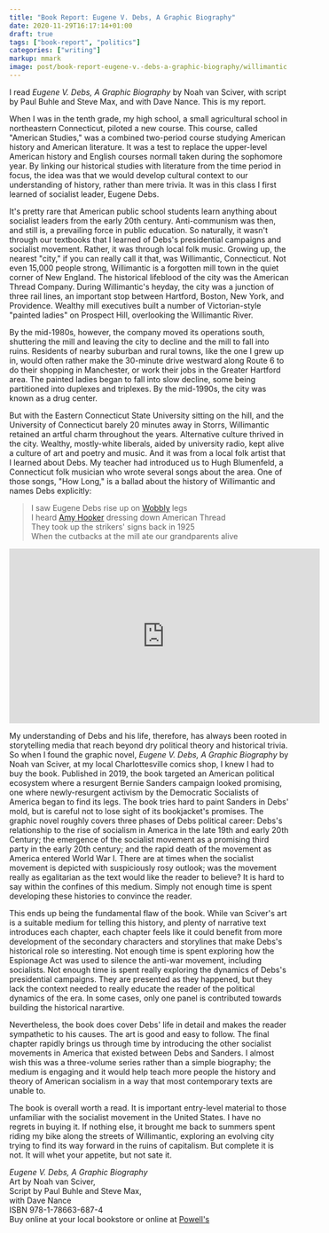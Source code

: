 ```yaml
---
title: "Book Report: Eugene V. Debs, A Graphic Biography"
date: 2020-11-29T16:17:14+01:00
draft: true
tags: ["book-report", "politics"]
categories: ["writing"]
markup: mmark
image: post/book-report-eugene-v.-debs-a-graphic-biography/willimantic.jpg
---
```


I read _Eugene V. Debs, A Graphic Biography_ by Noah van Sciver, with script by Paul Buhle and Steve Max, and with Dave Nance. This is my report.

<!--more-->

When I was in the tenth grade, my high school, a small agricultural school in northeastern Connecticut, piloted a new course. This course, called "American Studies," was a combined two-period course studying American history and American literature. It was a test to replace the upper-level American history and English courses normall taken during the sophomore year. By linking our historical studies with literature from the time period in focus, the idea was that we would develop cultural context to our understanding of history, rather than mere trivia. It was in this class I first learned of socialist leader, Eugene Debs.

It's pretty rare that American public school students learn anything about socialist leaders from the early 20th century. Anti-communism was then, and still is, a prevailing force in public education. So naturally, it wasn't through our textbooks that I learned of Debs's presidential campaigns and socialist movement. Rather, it was through local folk music. Growing up, the nearest "city," if you can really call it that, was Willimantic, Connecticut. Not even 15,000 people strong, Willimantic is a forgotten mill town in the quiet corner of New England. The historical lifeblood of the city was the American Thread Company. During Willimantic's heyday, the city was a junction of three rail lines, an important stop between Hartford, Boston, New York, and Providence. Wealthy mill executives built a number of Victorian-style "painted ladies" on Prospect Hill, overlooking the Willimantic River.

By the mid-1980s, however, the company moved its operations south, shuttering the mill and leaving the city to decline and the mill to fall into ruins. Residents of nearby suburban and rural towns, like the one I grew up in, would often rather make the 30-minute drive westward along Route 6 to do their shopping in Manchester, or work their jobs in the Greater Hartford area. The painted ladies began to fall into slow decline, some being partitioned into duplexes and triplexes. By the mid-1990s, the city was known as a drug center.

But with the Eastern Connecticut State University sitting on the hill, and the University of Connecticut barely 20 minutes away in Storrs, Willimantic retained an artful charm throughout the years. Alternative culture thrived in the city. Wealthy, mostly-white liberals, aided by university radio, kept alive a culture of art and poetry and music. And it was from a local folk artist that I learned about Debs. My teacher had introduced us to Hugh Blumenfeld, a Connecticut folk musician who wrote several songs about the area. One of those songs, "How Long," is a ballad about the history of Willimantic and names Debs explicitly:

> I saw Eugene Debs rise up on [Wobbly](https://en.wikipedia.org/wiki/Industrial_Workers_of_the_World) legs<br>
I heard [Amy Hooker](https://millmuseum.org/2019/06/13/amy-hooker/) dressing down American Thread<br>
They took up the strikers' signs back in 1925<br>
When the cutbacks at the mill ate our grandparents alive

<iframe width="560" height="315" src="https://www.youtube.com/embed/zsG3CxRN1-4" frameborder="0" allow="accelerometer; autoplay; clipboard-write; encrypted-media; gyroscope; picture-in-picture" allowfullscreen></iframe>

My understanding of Debs and his life, therefore, has always been rooted in storytelling media that reach beyond dry political theory and historical trivia. So when I found the graphic novel, _Eugene V. Debs, A Graphic Biography_ by Noah van Sciver, at my local Charlottesville comics shop, I knew I had to buy the book. Published in 2019, the book targeted an American political ecosystem where a resurgent Bernie Sanders campaign looked promising, one where newly-resurgent activism by the Democratic Socialists of America began to find its legs. The book tries hard to paint Sanders in Debs' mold, but is careful not to lose sight of its bookjacket's promises. The graphic novel roughly covers three phases of Debs political career: Debs's relationship to the rise of socialism in America in the late 19th and early 20th Century; the emergence of the socialist movement as a promising third party in the early 20th century; and the rapid death of the movement as America entered World War I. There are at times when the socialist movement is depicted with suspiciously rosy outlook; was the movement really as egalitarian as the text would like the reader to believe? It is hard to say within the confines of this medium. Simply not enough time is spent developing these histories to convince the reader. 

This ends up being the fundamental flaw of the book. While van Sciver's art is a suitable medium for telling this history, and plenty of narrative text introduces each chapter, each chapter feels like it could benefit from more development of the secondary characters and storylines that make Debs's historical role so interesting. Not enough time is spent exploring how the Espionage Act was used to silence the anti-war movement, including socialists. Not enough time is spent really exploring the dynamics of Debs's presidential campaigns. They are presented as they happened, but they lack the context needed to really educate the reader of the political dynamics of the era. In some cases, only one panel is contributed towards building the historical narartive.

Nevertheless, the book does cover Debs' life in detail and makes the reader sympathetic to his causes. The art is good and easy to follow. The final chapter rapidly brings us through time by introducing the other socialist movements in America that existed between Debs and Sanders. I almost wish this was a three-volume series rather than a simple biography; the medium is engaging and it would help teach more people the history and theory of American socialism in a way that most contemporary texts are unable to.

The book is overall worth a read. It is important entry-level material to those unfamiliar with the socialist movement in the United States. I have no regrets in buying it. If nothing else, it brought me back to summers spent riding my bike along the streets of Willimantic, exploring an evolving city trying to find its way forward in the ruins of capitalism. But complete it is not. It will whet your appetite, but not sate it.

_Eugene V. Debs, A Graphic Biography_<br>
Art by Noah van Sciver,<br>
Script by Paul Buhle and Steve Max,<br>
with Dave Nance<br>
ISBN 978-1-78663-687-4<br>
Buy online at your local bookstore or online at [Powell's](https://www.powells.com/book/eugene-v-debs-a-graphic-biography-9781786636874)